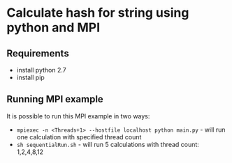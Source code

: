 # Calculate hash for string using python and MPI
## Requirements
- install python 2.7
- install pip

## Running MPI example

It is possible to run this MPI example in two ways:
 - `mpiexec -n <Threads+1> --hostfile localhost python main.py` - will run one calculation with specified thread count
 - `sh sequentialRun.sh` - will run 5 calculations with thread count: 1,2,4,8,12
